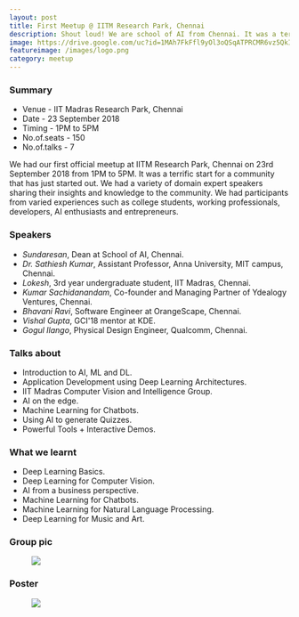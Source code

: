 ```yaml
---
layout: post
title: First Meetup @ IITM Research Park, Chennai
description: Shout loud! We are school of AI from Chennai. It was a terrific start for a community that has just started out. Expert speakers from different domains shared their experiences in AI.
image: https://drive.google.com/uc?id=1MAh7FkFfl9yOl3oQSqATPRCMR6vz5QkI
featureimage: /images/logo.png
category: meetup
---
```


### Summary 

* Venue - IIT Madras Research Park, Chennai
* Date - 23 September 2018
* Timing - 1PM to 5PM
* No.of.seats - 150
* No.of.talks - 7

We had our first official meetup at IITM Research Park, Chennai on 23rd September 2018 from 1PM to 5PM. It was a terrific start for a community that has just started out. We had a variety of domain expert speakers sharing their insights and knowledge to the community. We had participants from varied experiences such as college students, working professionals, developers, AI enthusiasts and entrepreneurs.

### Speakers 

* *Sundaresan*, Dean at School of AI, Chennai.
* *Dr. Sathiesh Kumar*, Assistant Professor, Anna University, MIT campus, Chennai.
* *Lokesh*, 3rd year undergraduate student, IIT Madras, Chennai.
* *Kumar Sachidanandam*, Co-founder and Managing Partner of Ydealogy Ventures, Chennai.
* *Bhavani Ravi*, Software Engineer at OrangeScape, Chennai.
* *Vishal Gupta*, GCI'18 mentor at KDE.
* *Gogul Ilango*, Physical Design Engineer, Qualcomm, Chennai.

### Talks about
* Introduction to AI, ML and DL.
* Application Development using Deep Learning Architectures.
* IIT Madras Computer Vision and Intelligence Group.
* AI on the edge.
* Machine Learning for Chatbots.
* Using AI to generate Quizzes.
* Powerful Tools + Interactive Demos.

### What we learnt
* Deep Learning Basics.
* Deep Learning for Computer Vision.
* AI from a business perspective.
* Machine Learning for Chatbots.
* Machine Learning for Natural Language Processing.
* Deep Learning for Music and Art.

### Group pic

<figure>
  <img src="https://drive.google.com/uc?id=1sRxoJ3Yi6ssPYDStW76LyD9K0UytEeqR" class="typical-image" />
</figure>

### Poster

<figure>
  <img src="https://drive.google.com/uc?id=1MAh7FkFfl9yOl3oQSqATPRCMR6vz5QkI" class="typical-image" />
</figure>